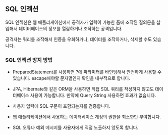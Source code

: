 ## SQL 인젝션
SQL 인젝션은 웹 애플리케이션에서 공격자가 입력이 가능한 폼에 조작된 질의문을 삽입해서 데이터베이스의 정보를 열람하거나 조작하는 공격입니다.

공격자는 쿼리를 조작해서 인증을 우회하거나, 데이터를 조작하거나, 삭제할 수도 있습니다.

### SQL 인젝션 방지 방법
- PreparedStatement를 사용하면 ?에 파라미터를 바인딩해서 안전하게 사용할 수 있습니다. escape해야할 문자열인지 확인을 내부적으로 합니다.

- JPA, Hibernate와 같은 ORM을 사용하면 직접 SQL 쿼리를 작성하지 않고도 데이터베이스 사용이 가능합니다. 만약에 Query String 사용하면 효과가 없습니다.

- 사용자 입력에 SQL 구문이 포함되는지를 검증합니다.

- 웹 애플리케이션에서 사용하는 데이터베이스 계정의 권한을 최소한만 부여합니다.

- SQL 오류나 예외 메시지를 사용자에게 직접 노출하지 않도록 합니다.

